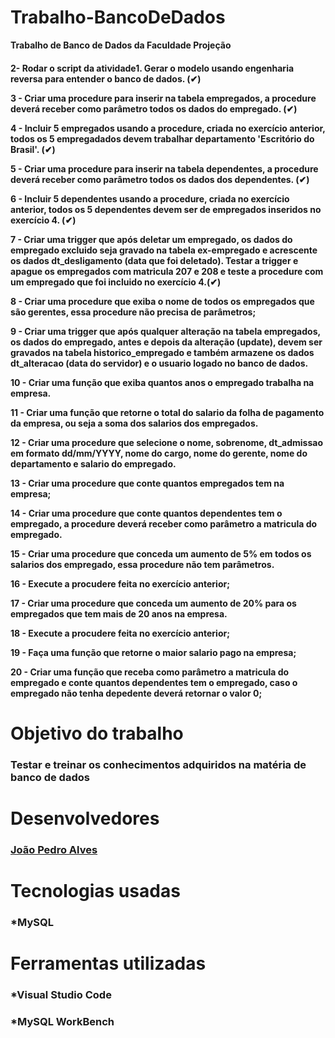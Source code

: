 # Trabalho-BancoDeDados

<strong>Trabalho de Banco de Dados da Faculdade Projeção<strong>

<h4>

2- Rodar o script da atividade1. Gerar o modelo usando engenharia reversa para entender o banco de dados. (✔)

3 - Criar uma procedure para inserir na tabela empregados, a procedure deverá receber como parâmetro todos os dados do empregado. (✔)

4 - Incluir 5 empregados usando a procedure, criada no exercício anterior, todos os 5 empregadados devem trabalhar departamento 'Escritório do Brasil'. (✔)

5 - Criar uma procedure para inserir na tabela dependentes, a procedure deverá receber como parâmetro todos os dados dos dependentes. (✔)

6 - Incluir 5 dependentes usando a procedure, criada no exercício anterior, todos os 5 dependentes devem ser de empregados inseridos no exercício 4. (✔)

7 - Criar uma trigger que após deletar um empregado, os dados do empregado excluido seja gravado na tabela ex-empregado e acrescente os dados
dt_desligamento (data que foi deletado).
Testar a trigger e apague os empregados com matricula 207 e 208 e teste a procedure com um empregado que foi incluido no exercício 4.(✔)

8 - Criar uma procedure que exiba o nome de todos os empregados que são gerentes, essa procedure não precisa de parâmetros;

9 - Criar uma trigger que após qualquer alteração na tabela empregados, os dados do empregado, antes e depois da alteração (update), devem ser gravados na tabela historico_empregado e também armazene os dados dt_alteracao (data do servidor) e o usuario logado no banco de dados.

10 - Criar uma função que exiba quantos anos o empregado trabalha na empresa.

11 - Criar uma função que retorne o total do salario da folha de pagamento da empresa, ou seja a soma dos salarios dos empregados.

12 - Criar uma procedure que selecione o nome, sobrenome, dt_admissao em formato dd/mm/YYYY, nome do cargo, nome do gerente, nome do departamento e
salario do empregado.

13 - Criar uma procedure que conte quantos empregados tem na empresa;

14 - Criar uma procedure que conte quantos dependentes tem o empregado, a procedure deverá receber como parâmetro a matricula do empregado.

15 - Criar uma procedure que conceda um aumento de 5% em todos os salarios dos empregado, essa procedure não tem parâmetros.

16 - Execute a procudere feita no exercício anterior;

17 - Criar uma procedure que conceda um aumento de 20% para os empregados que tem mais de 20 anos na empresa.

18 - Execute a procudere feita no exercício anterior;

19 - Faça uma função que retorne o maior salario pago na empresa;

20 - Criar uma função que receba como parâmetro a matricula do empregado e conte quantos dependentes tem o empregado, caso o empregado não tenha depedente deverá retornar o valor 0;

</h4>

# Objetivo do trabalho

### Testar e treinar os conhecimentos adquiridos na matéria de banco de dados

# Desenvolvedores

### [João Pedro Alves](https://github.com/joaopealves)

# Tecnologias usadas

### \*MySQL

# Ferramentas utilizadas

### \*Visual Studio Code

### \*MySQL WorkBench
